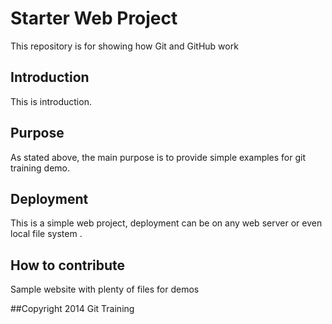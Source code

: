 # Starter Web Project
This repository is for showing how Git and GitHub work

## Introduction
This is introduction.

## Purpose
As stated above, the main purpose is to provide simple examples
for git training demo.

## Deployment
This is a simple web project, deployment can be on any 
web server or even local file system .

## How to contribute 
Sample website with plenty of files for demos

##Copyright
2014 Git Training
